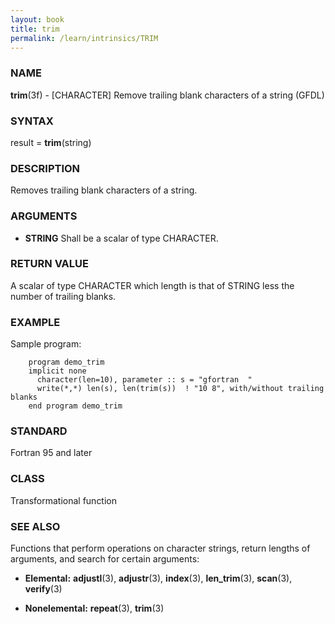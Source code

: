 ```yaml
---
layout: book
title: trim
permalink: /learn/intrinsics/TRIM
---
```

### NAME

**trim**(3f) - \[CHARACTER\] Remove trailing blank characters of a string
(GFDL)

### SYNTAX

result = **trim**(string)

### DESCRIPTION

Removes trailing blank characters of a string.

### ARGUMENTS

  - **STRING**
    Shall be a scalar of type CHARACTER.

### RETURN VALUE

A scalar of type CHARACTER which length is that of STRING less the
number of trailing blanks.

### EXAMPLE

Sample program:

```
    program demo_trim
    implicit none
      character(len=10), parameter :: s = "gfortran  "
      write(*,*) len(s), len(trim(s))  ! "10 8", with/without trailing blanks
    end program demo_trim
```

### STANDARD

Fortran 95 and later

### CLASS

Transformational function

### SEE ALSO

Functions that perform operations on character strings, return lengths
of arguments, and search for certain arguments:

  - **Elemental:**
    **adjustl**(3), **adjustr**(3), **index**(3), **len\_trim**(3),
    **scan**(3), **verify**(3)

  - **Nonelemental:**
    **repeat**(3), **trim**(3)
